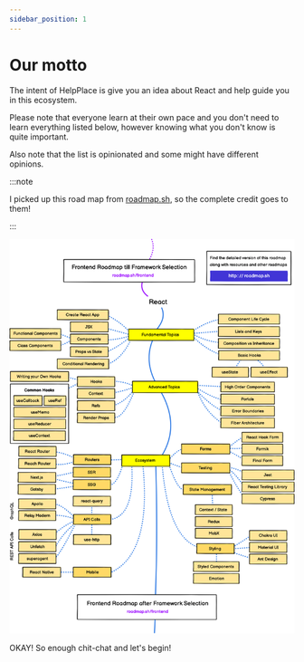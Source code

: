 ```yaml
---
sidebar_position: 1
---
```


# Our motto

The intent of HelpPlace is give you an idea about React and help guide you in this ecosystem.

Please note that everyone learn at their own pace and you don't need to learn everything listed below, however knowing what you don't know is quite important.

Also note that the list is opinionated and some might have different opinions.

:::note

I picked up this road map from [roadmap.sh](https://roadmap.sh/react), so the complete credit goes to them!

:::

![Example banner](../static/img/react-roadmap.png)

OKAY! So enough chit-chat and let's begin!